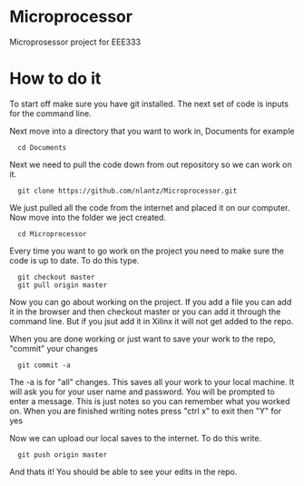 Microprocessor
==============
Microprosessor project for EEE333 

How to do it
============

To start off make sure you have git installed. The next set of code is inputs for the command line. 

Next move into a directory that you want to work in, Documents for example 
   
      cd Documents

Next we need to pull the code down from out repository so we can work on it.
   
      git clone https://github.com/nlantz/Microprocessor.git

We just pulled all the code from the internet and placed it on our computer. Now move into the folder we ject created.
   
      cd Microprocessor

Every time you want to go work on the project you need to make sure the code is up to date. To do this type. 

      git checkout master
      git pull origin master

Now you can go about working on the project. If you add a file you can add it in the browser and then checkout master or you can add it through the command line. But if you jsut add it in Xilinx it will not get added to the repo. 

When you are done working or just want to save your work to the repo, "commit" your changes

      git commit -a

The -a is for "all" changes. This saves all your work to your local machine.
It will ask you for your user name and password. 
You will be prompted to enter a message. This is just notes so you can remember what you worked on. When you are finished writing notes press "ctrl x" to exit then "Y" for yes

Now we can upload our local saves to the internet. To do this write. 
 
      git push origin master


And thats it! You should be able to see your edits in the repo. 

   


  


